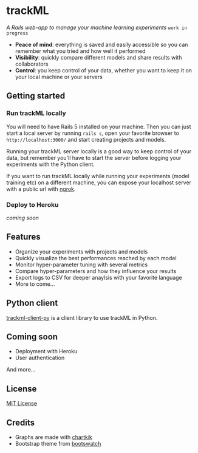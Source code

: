 # trackML

*A Rails web-app to manage your machine learning experiments* `work in progress`

- **Peace of mind**: everything is saved and easily accessible so you can remember what you tried and how well it performed
- **Visibility**: quickly compare different models and share results with collaborators
- **Control**: you keep control of your data, whether you want to keep it on your local machine or your servers


## Getting started

### Run trackML locally

You will need to have Rails 5 installed on your machine.
Then you can just start a local server by running `rails s`, open 
your favorite browser to `http://localhost:3000/` and start creating 
projects and models.

Running your trackML server locally is a good way to keep control of your 
data, but remember you'll have to start the server before logging your experiments with the Python client.

If you want to run trackML locally while running your experiments (model training etc) on a different machine, you can expose your localhost server
with a public url with [ngrok](https://ngrok.com/).


### Deploy to Heroku

*coming soon*

## Features

- Organize your experiments with projects and models
- Quickly visualize the best performances reached by each model
- Monitor hyper-parameter tuning with several metrics
- Compare hyper-parameters and how they influence your results
- Export logs to CSV for deeper anaylsis with your favorite language
- More to come...

## Python client

[trackml-client-py](https://github.com/sds-dubois/trackml-client-py) is a client library to use trackML in Python.

## Coming soon

- Deployment with Heroku
- User authentication

And more...


## License

[MIT License](LICENSE.md)

## Credits

- Graphs are made with [chartkik](https://github.com/ankane/chartkick)
- Bootstrap theme from [bootswatch](https://github.com/thomaspark/bootswatch/)

